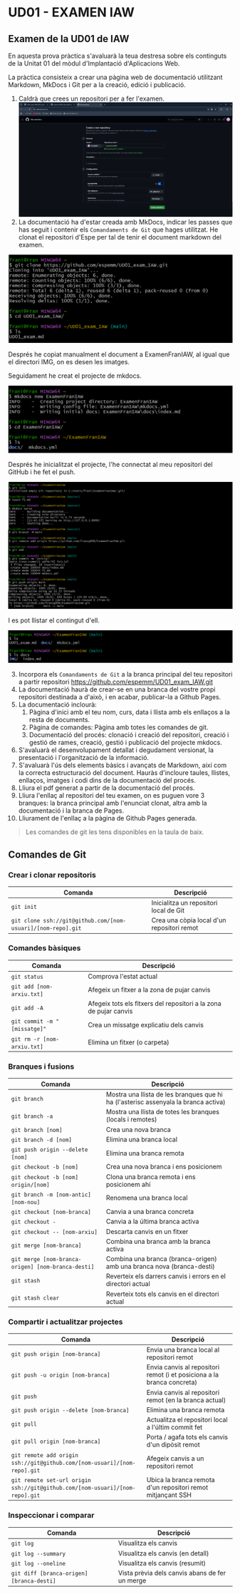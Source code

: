 # UD01 - EXAMEN IAW

## Examen de la UD01 de IAW

En aquesta prova pràctica s'avaluarà la teua destresa sobre els continguts de la Unitat 01 del mòdul d'Implantació d'Aplicacions Web. 

La pràctica consisteix a crear una pàgina web de documentació utilitzant Markdown, MkDocs i Git per a la creació, edició i publicació.

1. Caldrà que crees un repositori per a fer l'examen.
![Imatge](IMG/1.png)
2. La documentació ha d'estar creada amb MkDocs, indicar les passes que has seguit i contenir els `Comandaments de Git` que hages utilitzat. 
He clonat el repositori d'Espe per tal de tenir el document markdown del examen.

![Imatge](IMG/2.png)

Després he copiat manualment el document a ExamenFranIAW, al igual que el directori IMG, on es desen les imatges.

Seguidament he creat el projecte de mkdocs.

![Imatge](IMG/3.png)

Després he inicialitzat el projecte, l'he connectat al meu repositori del GitHub i he fet el push.

![Imatge](IMG/4.png)

I es pot llistar el contingut d'ell.

![Imatge](IMG/5.png)



3. Incorpora els `Comandaments de Git` a la branca principal del teu repositori a partir repositori https://github.com/espemm/UD01_exam_IAW.git
4. La documentació haurà de crear-se en una branca del vostre propi repositori destinada a d'això, i en acabar, publicar-la a Github Pages.
5. La documentació inclourà:
   1. Pàgina d'inici amb el teu nom, curs, data i llista amb els enllaços a la resta de documents.
   2. Pàgina de comandes: Pàgina amb totes les comandes de git.
   3. Documentació del procés: clonació i creació del repositori, creació i gestió de rames, creació, gestió i publicació del projecte mkdocs.
6. S'avaluarà el desenvolupament detallat i degudament versionat, la presentació i l'organització de la informació.
7. S'avaluarà l'ús dels elements bàsics i avançats de Markdown, així com la correcta estructuració del document. Hauràs d'incloure taules, llistes, enllaços, imatges i codi dins de la documentació del procés.
8.  Lliura el pdf generat a partir de la documentació del procés.
9. Lliura l'enllaç al repositori del teu examen, on es puguen vore 3 branques: la branca principal amb l'enunciat clonat, altra amb la documentació i la branca de Pages.
10. Lliurament de l'enllaç a la pàgina de Github Pages generada.

> Les comandes de git les tens disponibles en la taula de baix.

## Comandes de Git

### Crear i clonar repositoris

| Comanda                                   | Descripció                                                         |
| ----------------------------------------- | ------------------------------------------------------------------ |
| `git init`                                | Inicialitza un repositori local de Git                             |
| `git clone ssh://git@github.com/[nom-usuari]/[nom-repo].git` | Crea una còpia local d'un repositori remot      |

### Comandes bàsiques

| Comanda                                 | Descripció                                                        |
| --------------------------------------- | ----------------------------------------------------------------- |
| `git status`                            | Comprova l'estat actual                                           |
| `git add [nom-arxiu.txt]`               | Afegeix un fitxer a la zona de pujar canvis                       |
| `git add -A`                            | Afegeix tots els fitxers del repositori a la zona de pujar canvis |
| `git commit -m "[missatge]"`            | Crea un missatge explicatiu dels canvis                           |
| `git rm -r [nom-arxiu.txt]`             | Elimina un fitxer (o carpeta)                                     |

### Branques i fusions

| Comanda                   | Descripció                                                                                             |
| ------------------------- | ------------------------------------------------------------------------------------------------------ |
| `git branch`              | Mostra una llista de les branques que hi ha (l'asterisc assenyala la branca activa)                    |
| `git branch -a`           | Mostra una llista de totes les branques (locals i remotes)                                             |
| `git branch [nom]`        | Crea una nova branca                                                                                   |
| `git branch -d [nom]`     | Elimina una branca local                                                                               |
| `git push origin --delete [nom]`      | Elimina una branca remota                                                                  |
| `git checkout -b [nom]`               | Crea una nova branca i ens posicionem                                                      |
| `git checkout -b [nom] origin/[nom]`  | Clona una branca remota i ens posicionem ahí                                               |
| `git branch -m [nom-antic] [nom-nou]` | Renomena una branca local                                                                  |
| `git checkout [nom-branca]`           | Canvia a una branca concreta                                                               |
| `git checkout -`                      | Canvia a la última branca activa                                                           |
| `git checkout -- [nom-arxiu]`         | Descarta canvis en un fitxer                                                               |
| `git merge [nom-branca]`              | Combina una branca amb la branca activa                                                    |
| `git merge [nom-branca-origen] [nom-branca-desti]` | Combina una branca (branca-origen) amb una branca nova (branca-desti)         |
| `git stash`                           | Reverteix els darrers canvis i errors en el directori actual                               |
| `git stash clear`                     | Reverteix tots els canvis en el directori actual                                           |

### Compartir i actualitzar projectes

| Comanda                                       | Descripció                                                                     |
| --------------------------------------------- | ------------------------------------------------------------------------------ |
| `git push origin [nom-branca]`                | Envia una branca local al repositori remot                                     |
| `git push -u origin [nom-branca]`             | Envia canvis al repositori remot (i et posiciona a la branca concreta)         |
| `git push`                                    | Envia canvis al repositori remot (en la branca actual)                         |
| `git push origin --delete [nom-branca]`       | Elimina una branca remota                                                      |
| `git pull`                                    | Actualitza el repositori local a l'últim commit fet                            |
| `git pull origin [nom-branca]`                | Porta / agafa tots els canvis d'un dipòsit remot                               |
| `git remote add origin ssh://git@github.com/[nom-usuari]/[nom-repo].git` | Afegeix canvis a un repositori remot                |
| `git remote set-url origin ssh://git@github.com/[nom-usuari]/[nom-repo].git` | Ubica la branca remota d'un repositori remot mitjançant SSH |

### Inspeccionar i comparar

| Comanda                                    | Descripció                                     |
| ------------------------------------------ | ---------------------------------------------- |
| `git log`                                  | Visualitza els canvis                          |
| `git log --summary`                        | Visualitza els canvis (en detall)              |
| `git log --oneline`                        | Visualitza els canvis (resumit)                |
| `git diff [branca-origen] [branca-desti]`  | Vista prèvia dels canvis abans de fer un merge |
